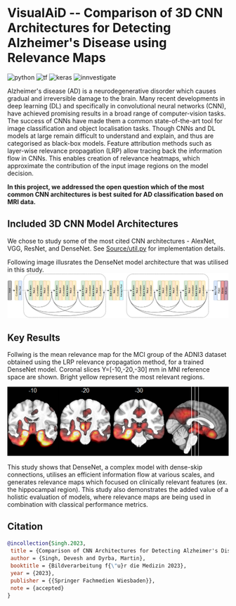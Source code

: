 # VisualAiD -- Comparison of 3D CNN Architectures for Detecting Alzheimer's Disease using Relevance Maps

![python](https://img.shields.io/badge/python-v3.7-green)
![tf](https://img.shields.io/badge/tensorflow-v1.15-orange)
![keras](https://img.shields.io/badge/keras-v.2.2.4-red)
![innvestigate](https://img.shields.io/badge/innvestigate-v.1.0.9-blue)


Alzheimer's disease (AD) is a neurodegenerative disorder which causes gradual and irreversible damage to the brain. 
Many recent developments in deep learning (DL) and specifically in convolutional neural networks (CNN), have achieved promising results in a broad range of computer-vision tasks.
The success of CNNs have made them a common state-of-the-art tool for image classification and object localisation tasks. 
Though CNNs and DL models at large remain difficult to understand and explain, and thus are categorised as black-box models.
Feature attribution methods such as layer-wise relevance propagation (LRP) allow tracing back the information flow in CNNs. 
This enables creation of relevance heatmaps, which approximate the contribution of the input image regions on the model decision. 

**In this project, we addressed the open question which of the most common CNN architectures is best suited for AD classification based on MRI data.**


## Included 3D CNN Model Architectures

We chose to study some of the most cited CNN architectures - AlexNet, VGG, ResNet, and DenseNet.
See [Source/util.py](Source/util.py) for implementation details.

<!---TODO: add model architecture images here or below--->

Following image illusrates the DenseNet model architecture that was utilised in this study.
![DenseNet model architecture](/Images/densenet_architecture-1.png)


## Key Results

<!---TODO: add short results summary and relevance images here--->


Follwing is the mean relevance map for the MCI group of the ADNI3 dataset obtained using the
LRP relevance propagation method, for a trained DenseNet model. Coronal slices Y=[-10,-20,-30] mm in MNI reference space are shown. 
Bright yellow represent the most relevant regions.

<p align="center">
  <img src="/Images/MeanRelevanceMap_DenseNet.png">
</p>

This study shows that DenseNet, a complex model with dense-skip connections, utilises an efficient information flow at various scales,
and generates relevance maps which focused on clinically relevant features (ex. the hippocampal region).
This study also demonstrates the added value of a holistic evaluation of models, where relevance maps are being used in combination with classical performance metrics.

## Citation

```bibtex
@incollection{Singh.2023,
 title = {Comparison of CNN Architectures for Detecting Alzheimer's Disease using Relevance Maps},
 author = {Singh, Devesh and Dyrba, Martin},
 booktitle = {Bildverarbeitung f{\"u}r die Medizin 2023},
 year = {2023},
 publisher = {{Springer Fachmedien Wiesbaden}},
 note = {accepted}
}
```
